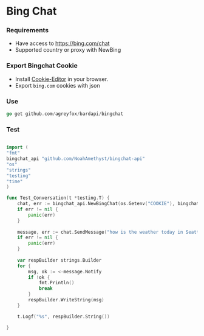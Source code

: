 
# Bing Chat  

### Requirements
* Have access to https://bing.com/chat
* Supported country or proxy with NewBing

### Export Bingchat Cookie
- Install [Cookie-Editor](https://chrome.google.com/webstore/detail/cookie-editor/hlkenndednhfkekhgcdicdfddnkalmdm?hl=en) in your browser.
- Export `bing.com` cookies with json

### Use
```go
go get github.com/agreyfox/bardapi/bingchat
```

### Test
```go

import (
"fmt"
bingchat_api "github.com/NoahAmethyst/bingchat-api"
"os"
"strings"
"testing"
"time"
)

func Test_Conversation(t *testing.T) {
    chat, err := bingchat_api.NewBingChat(os.Getenv("COOKIE"), bingchat_api.ConversationBalanceStyle, 2*time.Minute)
    if err != nil {
        panic(err)
    }
	
    message, err := chat.SendMessage("how is the weather today in Seattle")
    if err != nil {
        panic(err)
    }
	
    var respBuilder strings.Builder
    for {
        msg, ok := <-message.Notify
        if !ok {
            fmt.Println()
            break
        }
        respBuilder.WriteString(msg)
    }

    t.Logf("%s", respBuilder.String())

}

```